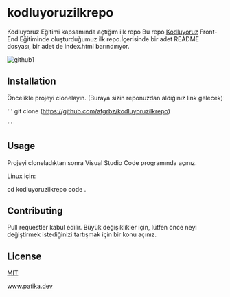 # kodluyoruzilkrepo
Kodluyoruz Eğitimi kapsamında açtığım ilk repo
Bu repo [Kodluyoruz](https://kodluyoruz.org/tr/kodluyoruz/) Front-End Eğitiminde oluşturduğumuz ilk repo.İçerisinde bir adet README dosyası, bir adet de index.html barındırıyor.

![github1](https://user-images.githubusercontent.com/99791289/213888456-e975c183-4dce-47e0-9bff-d37396c6b9a1.png)

## Installation
Öncelikle projeyi clonelayın. (Buraya sizin reponuzdan aldığınız link gelecek)

'''
git clone (https://github.com/afgrbz/kodluyoruzilkrepo)

'''

## Usage
Projeyi cloneladıktan sonra Visual Studio Code programında açınız.

Linux için:

cd kodluyoruzilkrepo
code .

## Contributing
Pull requestler kabul edilir. Büyük değişiklikler için, lütfen önce neyi değiştirmek istediğinizi tartışmak için bir konu açınız.

## License

[MIT](https://choosealicense.com/licenses/mit/)

www.patika.dev
